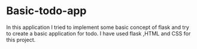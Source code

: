 # Basic-todo-app

In this application I tried to implement some basic concept of flask and try to create a basic application for todo.
I have used flask ,HTML and CSS for this project.

